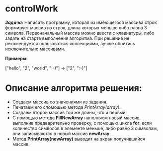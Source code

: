 # controlWork

***_Задача:_*** Написать программу, которая из имеющегося массива строк формирует массив из строк, длина которых меньше либо равна 3 символа. Первоначальный массив можно ввести с клавиатуры, либо задать на старте выполнения алгоритма. При решение не рекомендуется пользоваться коллекциями, лучше обойтись исключительно массивами.

**Примеры:**

["hello", "2", "world", ":-)"] -> ["2", ":-)"]


# Описание алгоритма решения:

- Создаем массив со значениями из задания.
- Печатаем его спомощью метода *PrintArray(array)*.
- Cоздаем второй массив той же длины, что и первый.
- С помощью метода **FillNewArray** наполняем новый массив, выполнив предварительно проверку, с помощью цикла **for**: если количество символов в элементе меньше, либо равно 3 символам, они записываются в новый массив **newArray**.
- Метод **PrintArray(newArray)** выводит на экран получившийся массив.
